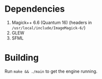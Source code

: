 # Dependencies
1. Magick++ 6.6 (Quantum 16) (headers in `/usr/local/include/ImageMagick-6/`)
2. GLEW
3. SFML

# Building
Run `make && ./main` to get the engine running.
